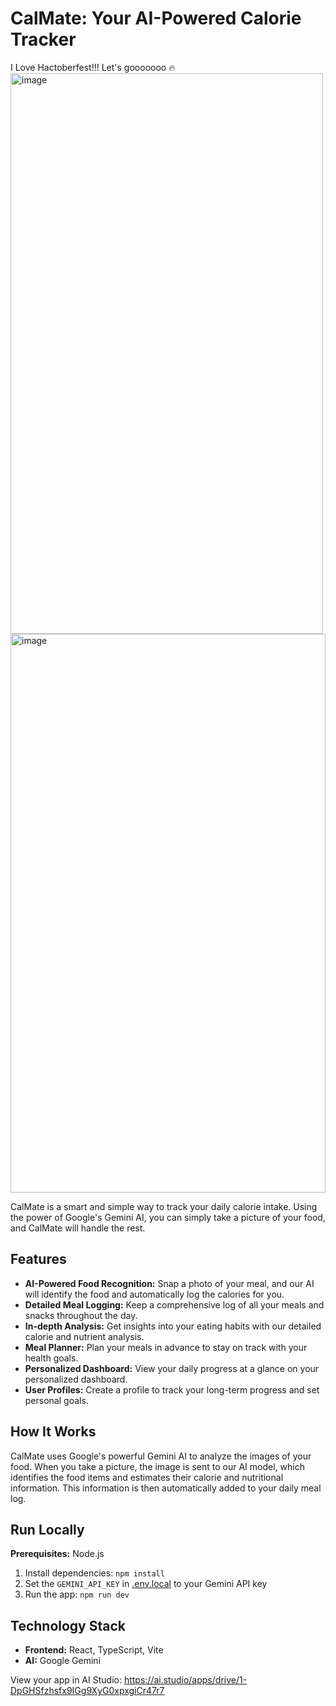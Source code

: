 # CalMate: Your AI-Powered Calorie Tracker

I Love Hactoberfest!!! Let's gooooooo 🔥 
<img width="500" height="897" alt="image" src="https://github.com/user-attachments/assets/0b441b22-88d3-44ca-87dc-806df450a651" />
<img width="504" height="894" alt="image" src="https://github.com/user-attachments/assets/7ce7c855-3169-459c-8847-2b8b1cc97001" />

CalMate is a smart and simple way to track your daily calorie intake. Using the power of Google's Gemini AI, you can simply take a picture of your food, and CalMate will handle the rest.

## Features

*   **AI-Powered Food Recognition:** Snap a photo of your meal, and our AI will identify the food and automatically log the calories for you.
*   **Detailed Meal Logging:** Keep a comprehensive log of all your meals and snacks throughout the day.
*   **In-depth Analysis:** Get insights into your eating habits with our detailed calorie and nutrient analysis.
*   **Meal Planner:** Plan your meals in advance to stay on track with your health goals.
*   **Personalized Dashboard:** View your daily progress at a glance on your personalized dashboard.
*   **User Profiles:** Create a profile to track your long-term progress and set personal goals.

## How It Works

CalMate uses Google's powerful Gemini AI to analyze the images of your food. When you take a picture, the image is sent to our AI model, which identifies the food items and estimates their calorie and nutritional information. This information is then automatically added to your daily meal log.

## Run Locally

**Prerequisites:**  Node.js

1. Install dependencies:
   `npm install`
2. Set the `GEMINI_API_KEY` in [.env.local](.env.local) to your Gemini API key
3. Run the app:
   `npm run dev`

## Technology Stack

*   **Frontend:** React, TypeScript, Vite
*   **AI:** Google Gemini

View your app in AI Studio: https://ai.studio/apps/drive/1-DpGHSfzhsfx9IGg9XyG0xpxgiCr47r7
